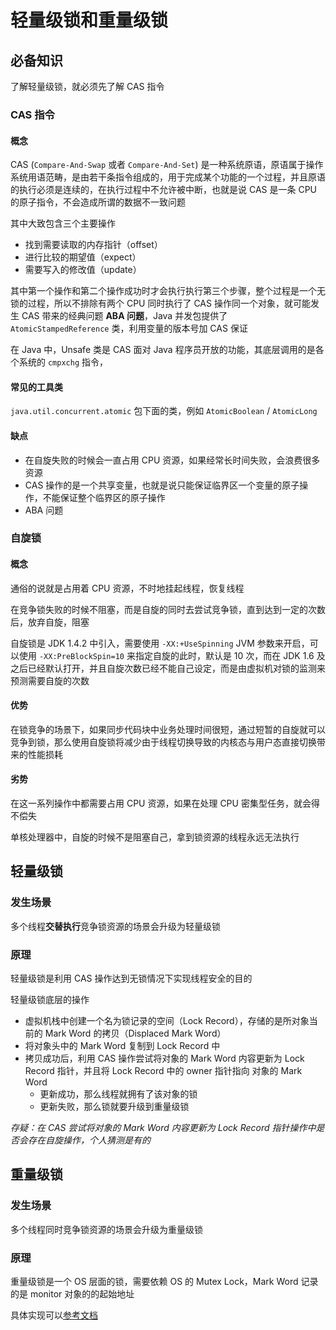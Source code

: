 # 轻量级锁和重量级锁

## 必备知识

了解轻量级锁，就必须先了解 CAS 指令

### CAS 指令

#### 概念

CAS (`Compare-And-Swap` 或者 `Compare-And-Set`) 是一种系统原语，原语属于操作系统用语范畴，是由若干条指令组成的，用于完成某个功能的一个过程，并且原语的执行必须是连续的，在执行过程中不允许被中断，也就是说 CAS 是一条 CPU 的原子指令，不会造成所谓的数据不一致问题

其中大致包含三个主要操作

* 找到需要读取的内存指针（offset）
* 进行比较的期望值（expect）
* 需要写入的修改值（update）

其中第一个操作和第二个操作成功时才会执行执行第三个步骤，整个过程是一个无锁的过程，所以不排除有两个 CPU 同时执行了 CAS 操作同一个对象，就可能发生 CAS 带来的经典问题 **ABA 问题**，Java 并发包提供了 `AtomicStampedReference` 类，利用变量的版本号加 CAS 保证

在 Java 中，Unsafe 类是 CAS 面对 Java 程序员开放的功能，其底层调用的是各个系统的 `cmpxchg` 指令，

#### 常见的工具类

`java.util.concurrent.atomic` 包下面的类，例如 `AtomicBoolean` / `AtomicLong`

#### 缺点

* 在自旋失败的时候会一直占用 CPU 资源，如果经常长时间失败，会浪费很多资源
* CAS 操作的是一个共享变量，也就是说只能保证临界区一个变量的原子操作，不能保证整个临界区的原子操作
* ABA 问题



### 自旋锁

#### 概念

通俗的说就是占用着 CPU 资源，不时地挂起线程，恢复线程

在竞争锁失败的时候不阻塞，而是自旋的同时去尝试竞争锁，直到达到一定的次数后，放弃自旋，阻塞

自旋锁是 JDK 1.4.2 中引入，需要使用 `-XX:+UseSpinning` JVM 参数来开启，可以使用 `-XX:PreBlockSpin=10` 来指定自旋的此时，默认是 10 次，而在 JDK 1.6 及之后已经默认打开，并且自旋次数已经不能自己设定，而是由虚拟机对锁的监测来预测需要自旋的次数

#### 优势

在锁竞争的场景下，如果同步代码块中业务处理时间很短，通过短暂的自旋就可以竞争到锁，那么使用自旋锁将减少由于线程切换导致的内核态与用户态直接切换带来的性能损耗

#### 劣势

在这一系列操作中都需要占用 CPU 资源，如果在处理 CPU 密集型任务，就会得不偿失

单核处理器中，自旋的时候不是阻塞自己，拿到锁资源的线程永远无法执行



## 轻量级锁

### 发生场景

多个线程**交替执行**竞争锁资源的场景会升级为轻量级锁

### 原理

轻量级锁是利用 CAS 操作达到无锁情况下实现线程安全的目的

轻量级锁底层的操作

* 虚拟机栈中创建一个名为锁记录的空间（Lock Record），存储的是所对象当前的 Mark Word 的拷贝（Displaced Mark Word）
* 将对象头中的 Mark Word 复制到 Lock Record 中
* 拷贝成功后，利用 CAS 操作尝试将对象的 Mark Word 内容更新为 Lock Record 指针，并且将 Lock Record 中的 owner 指针指向 对象的 Mark Word
  * 更新成功，那么线程就拥有了该对象的锁
  * 更新失败，那么锁就要升级到重量级锁

*存疑：在 CAS 尝试将对象的 Mark Word 内容更新为 Lock Record 指针操作中是否会存在自旋操作，个人猜测是有的*



## 重量级锁

### 发生场景

多个线程同时竞争锁资源的场景会升级为重量级锁

### 原理

重量级锁是一个 OS 层面的锁，需要依赖 OS 的 Mutex Lock，Mark Word 记录的是 monitor 对象的的起始地址

具体实现可以[参考文档](https://blog.51cto.com/14440216/2427707?source=dra)